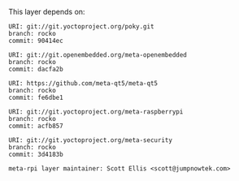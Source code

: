 This layer depends on:

    URI: git://git.yoctoproject.org/poky.git
    branch: rocko
    commit: 90414ec

    URI: git://git.openembedded.org/meta-openembedded
    branch: rocko
    commit: dacfa2b

    URI: https://github.com/meta-qt5/meta-qt5
    branch: rocko
    commit: fe6dbe1

    URI: git://git.yoctoproject.org/meta-raspberrypi 
    branch: rocko
    commit: acfb857

    URI: git://git.yoctoproject.org/meta-security
    branch: rocko
    commit: 3d4183b

    meta-rpi layer maintainer: Scott Ellis <scott@jumpnowtek.com>
